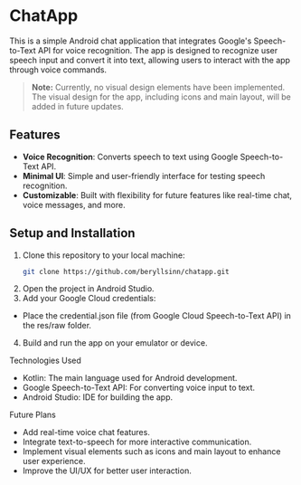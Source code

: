 # ChatApp

This is a simple Android chat application that integrates Google's Speech-to-Text API for voice recognition. The app is designed to recognize user speech input and convert it into text, allowing users to interact with the app through voice commands.

> **Note:** Currently, no visual design elements have been implemented. The visual design for the app, including icons and main layout, will be added in future updates.

## Features

- **Voice Recognition**: Converts speech to text using Google Speech-to-Text API.
- **Minimal UI**: Simple and user-friendly interface for testing speech recognition.
- **Customizable**: Built with flexibility for future features like real-time chat, voice messages, and more.

## Setup and Installation

1. Clone this repository to your local machine:
   ```bash
   git clone https://github.com/beryllsinn/chatapp.git
2. Open the project in Android Studio.
3. Add your Google Cloud credentials:
 - Place the credential.json file (from Google Cloud Speech-to-Text API) in the res/raw folder.
4. Build and run the app on your emulator or device.

Technologies Used
- Kotlin: The main language used for Android development.
- Google Speech-to-Text API: For converting voice input to text.
- Android Studio: IDE for building the app.

Future Plans
 - Add real-time voice chat features.
 - Integrate text-to-speech for more interactive communication.
 - Implement visual elements such as icons and main layout to enhance user experience.
 - Improve the UI/UX for better user interaction.
